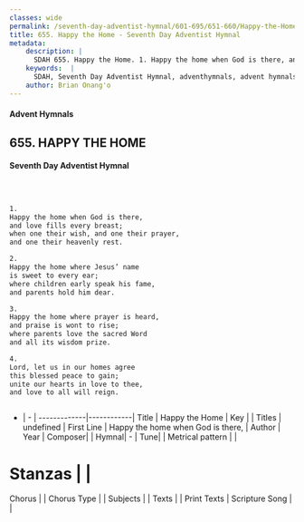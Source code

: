 ```yaml
---
classes: wide
permalink: /seventh-day-adventist-hymnal/601-695/651-660/Happy-the-Home/
title: 655. Happy the Home - Seventh Day Adventist Hymnal
metadata:
    description: |
      SDAH 655. Happy the Home. 1. Happy the home when God is there, and love fills every breast; when one their wish, and one their prayer, and one their heavenly rest.
    keywords:  |
      SDAH, Seventh Day Adventist Hymnal, adventhymnals, advent hymnals, Happy the Home, Happy the home when God is there, 
    author: Brian Onang'o
---
```


#### Advent Hymnals
## 655. HAPPY THE HOME
#### Seventh Day Adventist Hymnal

```txt



1.
Happy the home when God is there,
and love fills every breast;
when one their wish, and one their prayer,
and one their heavenly rest.

2.
Happy the home where Jesus’ name
is sweet to every ear;
where children early speak his fame,
and parents hold him dear.

3.
Happy the home where prayer is heard,
and praise is wont to rise;
where parents love the sacred Word
and all its wisdom prize.

4.
Lord, let us in our homes agree
this blessed peace to gain;
unite our hearts in love to thee,
and love to all will reign.



```

- |   -  |
-------------|------------|
Title | Happy the Home |
Key |  |
Titles | undefined |
First Line | Happy the home when God is there, |
Author | 
Year | 
Composer|  |
Hymnal|  - |
Tune|  |
Metrical pattern | |
# Stanzas |  |
Chorus |  |
Chorus Type |  |
Subjects |  |
Texts |  |
Print Texts | 
Scripture Song |  |
  
